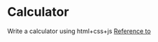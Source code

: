 Calculator
==========

Write a calculator using html+css+js
[Reference to](http://thecodeplayer.com/walkthrough/javascript-css3-calculator)
